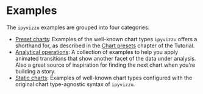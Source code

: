 # Examples

The `ipyvizzu` examples are grouped into four categories.

- [Preset charts](./presets/index.md): Examples of the well-known chart types
  `ipyvizzu` offers a shorthand for, as described in the
  [Chart presets](../tutorial/chart_presets.md) chapter of the Tutorial.
- [Analytical operations](./analytical_operations/index.md): A collection of
  examples to help you apply animated transitions that show another facet of the
  data under analysis. Also a great source of inspiration for finding the next
  chart when you're building a story.
- [Static charts](./static/index.md): Examples of well-known chart types
  configured with the original chart type-agnostic syntax of `ipyvizzu`.
